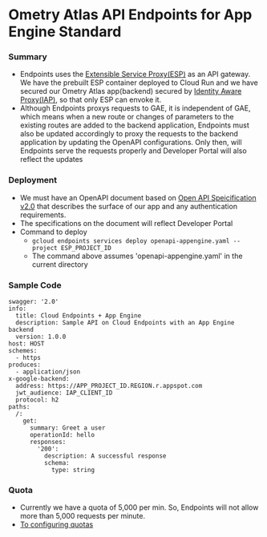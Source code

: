 # Ometry Atlas API Endpoints for App Engine Standard

### Summary
- Endpoints uses the [Extensible Service Proxy\(ESP\)](https://cloud.google.com/endpoints/docs/openapi/glossary#extensible_service_proxy) as an API gateway. We have the prebuilt ESP container deployed to Cloud Run and we have secured our Ometry Atlas app(backend) secured by [Identity Aware Proxy\(IAP\)](https://cloud.google.com/iap), so that only ESP can envoke it. 
- Although Endpoints proxys requests to GAE, it is independent of GAE, which means when a new route or changes of parameters to the existing routes are added to the backend application, Endpoints must also be updated accordingly to proxy the requests to the backend application by updating the OpenAPI configurations. Only then, will Endpoints serve the requests properly and Developer Portal will also reflect the updates

### Deployment
- We must have an OpenAPI document based on [Open API Speicification v2.0](https://github.com/OAI/OpenAPI-Specification/blob/master/versions/2.0.md#specification) that describes the surface of our app and any authentication requirements.
- The specifications on the document will reflect Developer Portal
- Command to deploy
  - ```gcloud endpoints services deploy openapi-appengine.yaml --project ESP_PROJECT_ID```
  - The command above assumes 'openapi-appengine.yaml' in the current directory
  
### Sample Code
```
swagger: '2.0'
info:
  title: Cloud Endpoints + App Engine
  description: Sample API on Cloud Endpoints with an App Engine backend
  version: 1.0.0
host: HOST
schemes:
  - https
produces:
  - application/json
x-google-backend:
  address: https://APP_PROJECT_ID.REGION.r.appspot.com
  jwt_audience: IAP_CLIENT_ID
  protocol: h2
paths:
  /:
    get:
      summary: Greet a user
      operationId: hello
      responses:
        '200':
          description: A successful response
          schema:
            type: string
```

### Quota
- Currently we have a quota of 5,000 per min. So, Endpoints will not allow more than 5,000 requests per minute.
- [To configuring quotas](https://cloud.google.com/endpoints/docs/openapi/quotas-configure)



